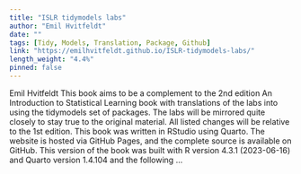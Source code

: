 ```yaml
---
title: "ISLR tidymodels labs"
author: "Emil Hvitfeldt"
date: ""
tags: [Tidy, Models, Translation, Package, Github]
link: "https://emilhvitfeldt.github.io/ISLR-tidymodels-labs/"
length_weight: "4.4%"
pinned: false
---
```


Emil Hvitfeldt This book aims to be a complement to the 2nd edition An Introduction to Statistical Learning book with translations of the labs into using the tidymodels set of packages. The labs will be mirrored quite closely to stay true to the original material. All listed changes will be relative to the 1st edition. This book was written in RStudio using Quarto. The website is hosted via GitHub Pages, and the complete source is available on GitHub. This version of the book was built with R version 4.3.1 (2023-06-16) and Quarto version 1.4.104 and the following ...
